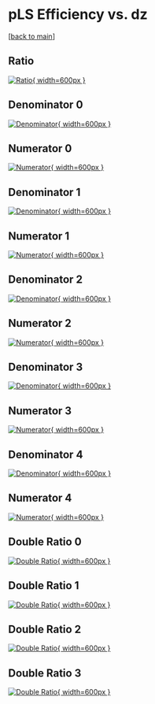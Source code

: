 # pLS Efficiency vs. dz

[[back to main](./)]



## Ratio

[![Ratio](../mtv/var/pLS_loweta_321_1_eff_dz.png){ width=600px }](../mtv/var/pLS_loweta_321_1_eff_dz.pdf)

## Denominator 0

[![Denominator](../mtv/den/pLS_loweta_321_1_eff_dz_den0.png){ width=600px }](../mtv/den/pLS_loweta_321_1_eff_dz_den0.pdf)

## Numerator 0

[![Numerator](../mtv/num/pLS_loweta_321_1_eff_dz_num0.png){ width=600px }](../mtv/num/pLS_loweta_321_1_eff_dz_num0.pdf)

## Denominator 1

[![Denominator](../mtv/den/pLS_loweta_321_1_eff_dz_den1.png){ width=600px }](../mtv/den/pLS_loweta_321_1_eff_dz_den1.pdf)

## Numerator 1

[![Numerator](../mtv/num/pLS_loweta_321_1_eff_dz_num1.png){ width=600px }](../mtv/num/pLS_loweta_321_1_eff_dz_num1.pdf)

## Denominator 2

[![Denominator](../mtv/den/pLS_loweta_321_1_eff_dz_den2.png){ width=600px }](../mtv/den/pLS_loweta_321_1_eff_dz_den2.pdf)

## Numerator 2

[![Numerator](../mtv/num/pLS_loweta_321_1_eff_dz_num2.png){ width=600px }](../mtv/num/pLS_loweta_321_1_eff_dz_num2.pdf)

## Denominator 3

[![Denominator](../mtv/den/pLS_loweta_321_1_eff_dz_den3.png){ width=600px }](../mtv/den/pLS_loweta_321_1_eff_dz_den3.pdf)

## Numerator 3

[![Numerator](../mtv/num/pLS_loweta_321_1_eff_dz_num3.png){ width=600px }](../mtv/num/pLS_loweta_321_1_eff_dz_num3.pdf)

## Denominator 4

[![Denominator](../mtv/den/pLS_loweta_321_1_eff_dz_den4.png){ width=600px }](../mtv/den/pLS_loweta_321_1_eff_dz_den4.pdf)

## Numerator 4

[![Numerator](../mtv/num/pLS_loweta_321_1_eff_dz_num4.png){ width=600px }](../mtv/num/pLS_loweta_321_1_eff_dz_num4.pdf)

## Double Ratio 0

[![Double Ratio](../mtv/ratio/pLS_loweta_321_1_eff_dz_ratio0.png){ width=600px }](../mtv/ratio/pLS_loweta_321_1_eff_dz_ratio0.pdf)

## Double Ratio 1

[![Double Ratio](../mtv/ratio/pLS_loweta_321_1_eff_dz_ratio1.png){ width=600px }](../mtv/ratio/pLS_loweta_321_1_eff_dz_ratio1.pdf)

## Double Ratio 2

[![Double Ratio](../mtv/ratio/pLS_loweta_321_1_eff_dz_ratio2.png){ width=600px }](../mtv/ratio/pLS_loweta_321_1_eff_dz_ratio2.pdf)

## Double Ratio 3

[![Double Ratio](../mtv/ratio/pLS_loweta_321_1_eff_dz_ratio3.png){ width=600px }](../mtv/ratio/pLS_loweta_321_1_eff_dz_ratio3.pdf)

